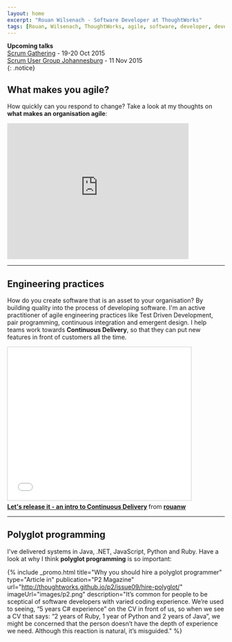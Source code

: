 ```yaml
---
layout: home
excerpt: "Rouan Wilsenach - Software Developer at ThoughtWorks"
tags: [Rouan, Wilsenach, ThoughtWorks, agile, software, developer, development, continuous, delivery]
---
```


__Upcoming talks__  
[Scrum Gathering](http://sugsa.org.za/scrum-gathering-south-africa-2015/speakers/rouan-wilsenach-heroes-need-sleep-too-techniques-for-stress-free-software-releases/) - 19-20 Oct 2015  
[Scrum User Group Johannesburg](http://www.meetup.com/Scrum-User-Group-Johannesburg/events/219835943/) - 11 Nov 2015  
{: .notice}

## What makes you agile?

How quickly can you respond to change?  Take a look at my thoughts on __what makes an organisation agile__:

<iframe width="420" height="315" src="https://www.youtube.com/embed/yBAhKK3_1j8" frameborder="0" allowfullscreen></iframe>

- - -

## Engineering practices

How do you create software that is an asset to your organisation? By building quality into the process of developing software. I'm an active practitioner of agile engineering practices like Test Driven Development, pair programming, continuous integration and emergent design. I help teams work towards __Continuous Delivery__, so that they can put new features in front of customers all the time.

<iframe src="//www.slideshare.net/slideshow/embed_code/key/6ex1dmRt7yn4NA" width="425" height="355" frameborder="0" marginwidth="0" marginheight="0" scrolling="no" style="border:1px solid #CCC; border-width:1px; margin-bottom:5px; max-width: 100%;" allowfullscreen> </iframe> <div style="margin-bottom:5px"> <strong> <a href="//www.slideshare.net/rouanw/lets-release-it-an-intro-to-continuous-delivery" title="Let&#x27;s release it - an intro to Continuous Delivery" target="_blank">Let&#x27;s release it - an intro to Continuous Delivery</a> </strong> from <strong><a href="//www.slideshare.net/rouanw" target="_blank">rouanw</a></strong> </div>

- - -

## Polyglot programming

I've delivered systems in Java, .NET, JavaScript, Python and Ruby. Have a look at why I think __polyglot  programming__ is so important:

{% include _promo.html title="Why you should hire a polyglot programmer" type="Article in" publication="P2 Magazine" url="http://thoughtworks.github.io/p2/issue09/hire-polyglot/" imageUrl="images/p2.png" description="It’s common for people to be sceptical of software developers with varied coding experience. We’re used to seeing, “5 years C# experience” on the CV in front of us, so when we see a CV that says: “2 years of Ruby, 1 year of Python and 2 years of Java”, we might be concerned that the person doesn’t have the depth of experience we need. Although this reaction is natural, it’s misguided." %}
